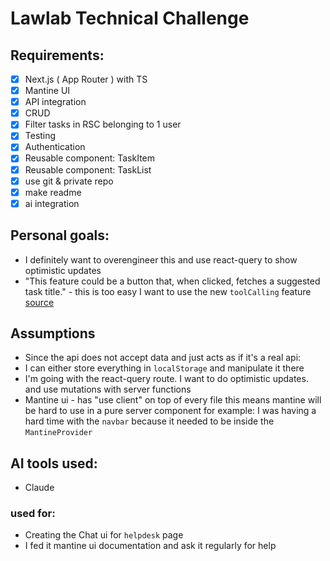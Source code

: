 # Lawlab Technical Challenge

## Requirements:
- [x] Next.js ( App Router ) with TS
- [x] Mantine UI
- [x] API integration
- [x] CRUD
- [x] Filter tasks in RSC belonging to 1 user
- [x] Testing
- [x] Authentication
- [x] Reusable component: TaskItem
- [x] Reusable component: TaskList
- [x] use git & private repo
- [x] make readme
- [x] ai integration

## Personal goals:
- I definitely want to overengineer this and use react-query to show optimistic updates
- "This feature could be a button that, when clicked, fetches a suggested task title." - this is too easy
I want to use the new `toolCalling` feature [source](https://youtu.be/zsHYbiPQR98?si=wMGEAEO1yv-MS6cn)

## Assumptions
- Since the api does not accept data and just acts as if it's a real api:
- I can either store everything in `localStorage` and manipulate it there
- I'm going with the react-query route. I want to do optimistic updates. and
use mutations with server functions
- Mantine ui - has "use client" on top of every file this means mantine will be hard to use
in a pure server component for example: I was having a hard time with the `navbar` because
it needed to be inside the `MantineProvider`

## AI tools used:
- Claude
### used for:
- Creating the Chat ui for `helpdesk` page
- I fed it mantine ui documentation and ask it regularly for help
